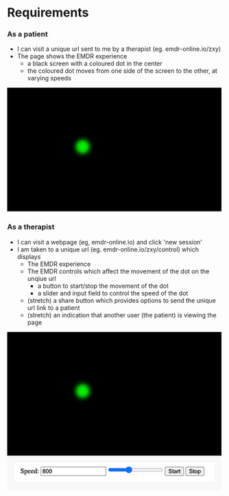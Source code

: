 # Requirements

### As a patient
- I can visit a unique url sent to me by a therapist (eg. emdr-online.io/zxy)
- The page shows the EMDR experience
    - a black screen with a coloured dot in the center
    - the coloured dot moves from one side of the screen to the other, at varying speeds

![](/assets/emdr-example.gif)

### As a therapist 
- I can visit a webpage (eg, emdr-online.io) and click 'new session'
- I am taken to a unique url (eg. emdr-online.io/zxy/control) which displays
    - The EMDR experience
    - The EMDR controls which affect the movement of the dot on the unqiue url
        - a button to start/stop the movement of the dot
        - a slider and input field to control the speed of the dot
    - (stretch) a share button which provides options to send the unique url link to a patient
    - (stretch) an indication that another user (the patient) is viewing the page

![](/assets/emdr-example-control.png)
